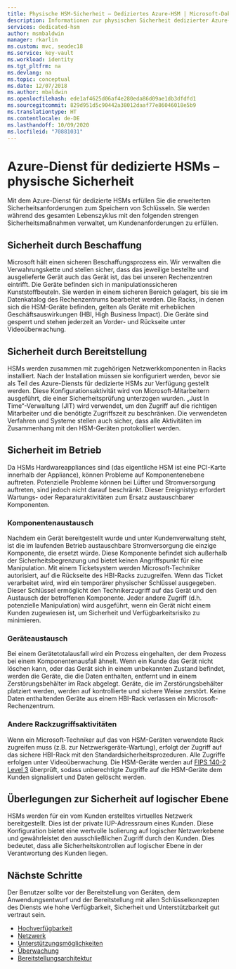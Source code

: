 ```yaml
---
title: Physische HSM-Sicherheit – Dediziertes Azure-HSM | Microsoft-Dokumentation
description: Informationen zur physischen Sicherheit dedizierter Azure-HSM-Geräte in Rechenzentren
services: dedicated-hsm
author: msmbaldwin
manager: rkarlin
ms.custom: mvc, seodec18
ms.service: key-vault
ms.workload: identity
ms.tgt_pltfrm: na
ms.devlang: na
ms.topic: conceptual
ms.date: 12/07/2018
ms.author: mbaldwin
ms.openlocfilehash: ede1af4625d06af4e280eda86d09ae1db3dfdfd1
ms.sourcegitcommit: 829d951d5c90442a38012daaf77e86046018e5b9
ms.translationtype: HT
ms.contentlocale: de-DE
ms.lasthandoff: 10/09/2020
ms.locfileid: "70881031"
---
```

# <a name="azure-dedicated-hsm-physical-security"></a>Azure-Dienst für dedizierte HSMs – physische Sicherheit

Mit dem Azure-Dienst für dedizierte HSMs erfüllen Sie die erweiterten Sicherheitsanforderungen zum Speichern von Schlüsseln. Sie werden während des gesamten Lebenszyklus mit den folgenden strengen Sicherheitsmaßnahmen verwaltet, um Kundenanforderungen zu erfüllen.

## <a name="security-through-procurement"></a>Sicherheit durch Beschaffung

Microsoft hält einen sicheren Beschaffungsprozess ein. Wir verwalten die Verwahrungskette und stellen sicher, dass das jeweilige bestellte und ausgelieferte Gerät auch das Gerät ist, das bei unseren Rechenzentren eintrifft. Die Geräte befinden sich in manipulationssicheren Kunststoffbeuteln. Sie werden in einem sicheren Bereich gelagert, bis sie im Datenkatalog des Rechenzentrums bearbeitet werden.  Die Racks, in denen sich die HSM-Geräte befinden, gelten als Geräte mit erheblichen Geschäftsauswirkungen (HBI, High Business Impact). Die Geräte sind gesperrt und stehen jederzeit an Vorder- und Rückseite unter Videoüberwachung.

## <a name="security-through-deployment"></a>Sicherheit durch Bereitstellung

HSMs werden zusammen mit zugehörigen Netzwerkkomponenten in Racks installiert. Nach der Installation müssen sie konfiguriert werden, bevor sie als Teil des Azure-Diensts für dedizierte HSMs zur Verfügung gestellt werden. Diese Konfigurationsaktivität wird von Microsoft-Mitarbeitern ausgeführt, die einer Sicherheitsprüfung unterzogen wurden. „Just In Time“-Verwaltung (JIT) wird verwendet, um den Zugriff auf die richtigen Mitarbeiter und die benötigte Zugriffszeit zu beschränken. Die verwendeten Verfahren und Systeme stellen auch sicher, dass alle Aktivitäten im Zusammenhang mit den HSM-Geräten protokolliert werden.

## <a name="security-in-operations"></a>Sicherheit im Betrieb

Da HSMs Hardwareappliances sind (das eigentliche HSM ist eine PCI-Karte innerhalb der Appliance), können Probleme auf Komponentenebene auftreten. Potenzielle Probleme können bei Lüfter und Stromversorgung auftreten, sind jedoch nicht darauf beschränkt. Dieser Ereignistyp erfordert Wartungs- oder Reparaturaktivitäten zum Ersatz austauschbarer Komponenten.

### <a name="component-replacement"></a>Komponentenaustausch

Nachdem ein Gerät bereitgestellt wurde und unter Kundenverwaltung steht, ist die im laufenden Betrieb austauschbare Stromversorgung die einzige Komponente, die ersetzt würde. Diese Komponente befindet sich außerhalb der Sicherheitsbegrenzung und bietet keinen Angriffspunkt für eine Manipulation. Mit einem Ticketsystem werden Microsoft-Techniker autorisiert, auf die Rückseite des HBI-Racks zuzugreifen. Wenn das Ticket verarbeitet wird, wird ein temporärer physischer Schlüssel ausgegeben. Dieser Schlüssel ermöglicht den Technikerzugriff auf das Gerät und den Austausch der betroffenen Komponente. Jeder andere Zugriff (d.h. potenzielle Manipulation) wird ausgeführt, wenn ein Gerät nicht einem Kunden zugewiesen ist, um Sicherheit und Verfügbarkeitsrisiko zu minimieren.  

### <a name="device-replacement"></a>Geräteaustausch

Bei einem Gerätetotalausfall wird ein Prozess eingehalten, der dem Prozess bei einem Komponentenausfall ähnelt. Wenn ein Kunde das Gerät nicht löschen kann, oder das Gerät sich in einem unbekannten Zustand befindet, werden die Geräte, die die Daten enthalten, entfernt und in einem Zerstörungsbehälter im Rack abgelegt. Geräte, die im Zerstörungsbehälter platziert werden, werden auf kontrollierte und sichere Weise zerstört. Keine Daten enthaltenden Geräte aus einem HBI-Rack verlassen ein Microsoft-Rechenzentrum.

### <a name="other-rack-access-activities"></a>Andere Rackzugriffsaktivitäten

Wenn ein Microsoft-Techniker auf das von HSM-Geräten verwendete Rack zugreifen muss (z.B. zur Netzwerkgeräte-Wartung), erfolgt der Zugriff auf das sichere HBI-Rack mit den Standardsicherheitsprozeduren. Alle Zugriffe erfolgen unter Videoüberwachung. Die HSM-Geräte werden auf [FIPS 140-2 Level 3](https://nvlpubs.nist.gov/nistpubs/FIPS/NIST.FIPS.140-2.pdf) überprüft, sodass unberechtigte Zugriffe auf die HSM-Geräte dem Kunden signalisiert und Daten gelöscht werden.

## <a name="logical-level-security-considerations"></a>Überlegungen zur Sicherheit auf logischer Ebene

HSMs werden für ein vom Kunden erstelltes virtuelles Netzwerk bereitgestellt. Dies ist der private IUP-Adressraum eines Kunden.  Diese Konfiguration bietet eine wertvolle Isolierung auf logischer Netzwerkebene und gewährleistet den ausschließlichen Zugriff durch den Kunden. Dies bedeutet, dass alle Sicherheitskontrollen auf logischer Ebene in der Verantwortung des Kunden liegen.

## <a name="next-steps"></a>Nächste Schritte

Der Benutzer sollte vor der Bereitstellung von Geräten, dem Anwendungsentwurf und der Bereitstellung mit allen Schlüsselkonzepten des Diensts wie hohe Verfügbarkeit, Sicherheit und Unterstützbarkeit gut vertraut sein.

* [Hochverfügbarkeit](high-availability.md)
* [Netzwerk](networking.md)
* [Unterstützungsmöglichkeiten](supportability.md)
* [Überwachung](monitoring.md)
* [Bereitstellungsarchitektur](deployment-architecture.md)